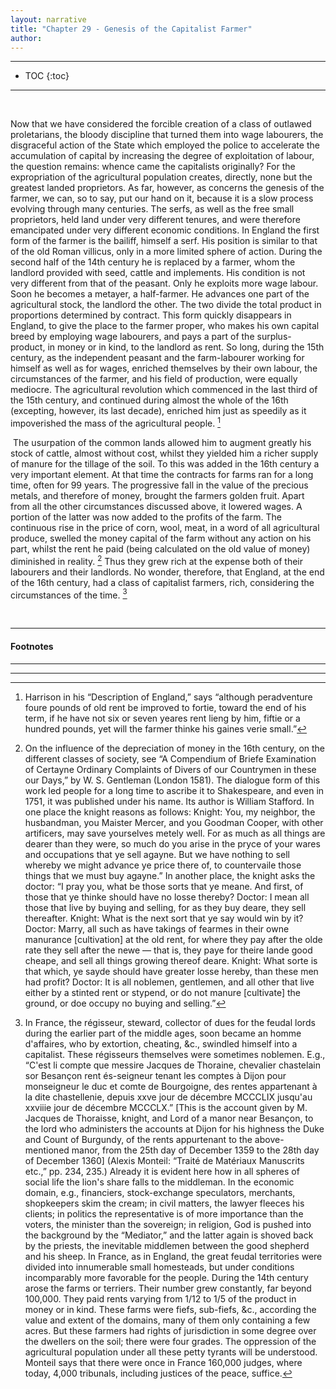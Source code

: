 ```yaml
---
layout: narrative
title: "Chapter 29 - Genesis of the Capitalist Farmer"
author:
---
```

* * *
- TOC
{:toc}


* * *



&#160;

Now that we have considered the forcible creation
of a class of outlawed proletarians, the bloody discipline that turned
them into wage labourers, the disgraceful action of the State which employed
the police to accelerate the accumulation of capital by increasing the
degree of exploitation of labour, the question remains: whence came the
capitalists originally? For the expropriation of the agricultural population
creates, directly, none but the greatest landed proprietors. As far, however,
as concerns the genesis of the farmer, we can, so to say, put our hand
on it, because it is a slow process evolving through many centuries. The
serfs, as well as the free small proprietors, held land under very different
tenures, and were therefore emancipated under very different economic conditions.
In England the first form of the farmer is the bailiff, himself a serf.
His position is similar to that of the old Roman villicus, only
in a more limited sphere of action. During the second half of the 14th
century he is replaced by a farmer, whom the landlord provided with seed,
cattle and implements. His condition is not very different from that of
the peasant. Only he exploits more wage labour. Soon he becomes a metayer,
a half-farmer. He advances one part of the agricultural stock, the landlord
the other. The two divide the total product in proportions determined by
contract. This form quickly disappears in England, to give the place to
the farmer proper, who makes his own capital breed by employing wage labourers,
and pays a part of the surplus-product, in money or in kind, to the landlord
as rent. So long, during the 15th century, as the independent peasant and
the farm-labourer working for himself as well as for wages, enriched themselves
by their own labour, the circumstances of the farmer, and his field of production,
were equally mediocre. The agricultural revolution which commenced in the
last third of the 15th century, and continued during almost the whole of
the 16th (excepting, however, its last decade), enriched him just as speedily
as it impoverished the mass of the agricultural people. [^1]



&nbsp;The usurpation of the common lands allowed him to augment greatly
his stock of cattle, almost without cost, whilst they yielded him a richer
supply of manure for the tillage of the soil. To this was added in the
16th century a very important element. At that time the contracts for farms
ran for a long time, often for 99 years. The progressive fall in the value
of the precious metals, and therefore of money, brought the farmers golden
fruit. Apart from all the other circumstances discussed above, it lowered
wages. A portion of the latter was now added to the profits of the farm.
The continuous rise in the price of corn, wool, meat, in a word of all
agricultural produce, swelled the money capital of the farm without any
action on his part, whilst the rent he paid (being calculated on the old
value of money) diminished in reality. [^2] Thus they
grew rich at the expense both of their labourers and their landlords. No
wonder, therefore, that England, at the end of the 16th century, had a
class of capitalist farmers, rich, considering the circumstances of the
time. [^3]

&nbsp;




* * *

#### Footnotes

* * *

[^1]: Harrison in his &#8220;Description of England,&#8221;
says &#8220;although peradventure foure pounds of old rent be improved to fortie,
toward the end of his term, if he have not six or seven yeares rent lieng
by him, fiftie or a hundred pounds, yet will the farmer thinke his gaines
verie small.&#8221;

[^2]: On the influence of the depreciation
of money in the 16th century, on the different classes of society, see
 &#8220;A Compendium of Briefe Examination of Certayne Ordinary Complaints of
Divers of our Countrymen in these our Days,&#8221; by W. S. Gentleman (London
1581). The dialogue form of this work led people for a long time to ascribe
it to Shakespeare, and even in 1751, it was published under his name. Its
author is William Stafford. In one place the knight reasons as follows:
Knight: You, my neighbor, the husbandman, you Maister Mercer, and
you Goodman Cooper, with other artificers, may save yourselves metely well.
For as much as all things are dearer than they were, so much do you arise
in the pryce of your wares and occupations that ye sell agayne. But we
have nothing to sell whereby we might advance ye price there of, to countervaile
those things that we must buy agayne.&#8221; In another place, the knight asks
the doctor: &#8220;I pray you, what be those sorts that ye meane. And first, of
those that ye thinke should have no losse thereby? Doctor: I mean
all those that live by buying and selling, for as they buy deare, they sell
thereafter. Knight: What is the next sort that ye say would win
by it? Doctor: Marry, all such as have takings of fearmes in their
owne manurance [cultivation] at the old rent, for where they pay after
the olde rate they sell after the newe &#8212; that is, they paye for theire
lande good cheape, and sell all things growing thereof deare. Knight:
What sorte is that which, ye sayde should have greater losse hereby, than
these men had profit? Doctor: It is all noblemen, gentlemen, and
all other that live either by a stinted rent or stypend, or do not manure
[cultivate] the ground, or doe occupy no buying and selling.&#8221;

[^3]: In France, the r&eacute;gisseur, steward,
collector of dues for the feudal lords during the earlier part of the middle
ages, soon became an homme d'affaires, who by extortion, cheating, &amp;c.,
swindled himself into a capitalist. These r&eacute;gisseurs themselves
were sometimes noblemen. E.g., &#8220;C'est li compte que messire Jacques
de Thoraine, chevalier chastelain sor Besan&ccedil;on rent &eacute;s-seigneur
tenant les comptes &agrave; Dijon pour monseigneur le duc et comte de Bourgoigne,
des rentes appartenant &agrave; la dite chastellenie, depuis xxve jour
de d&eacute;cembre MCCCLIX jusqu'au xxviiie jour de d&eacute;cembre MCCCLX.&#8221;
[This is the account given by M. Jacques de Thoraisse, knight, and Lord of a manor near Besan&ccedil;on, to the lord who administers the accounts at Dijon for his highness the Duke and Count of Burgundy, of the rents appurtenant to the above-mentioned manor, from the 25th day of December 1359 to the 28th day of December 1360]
(Alexis Monteil: &#8220;Trait&eacute; de Mat&eacute;riaux Manuscrits etc.,&#8221; pp.
234, 235.) Already it is evident here how in all spheres of social life
the lion's share falls to the middleman. In the economic domain, e.g.,
financiers, stock-exchange speculators, merchants, shopkeepers skim the
cream; in civil matters, the lawyer fleeces his clients; in politics the
representative is of more importance than the voters, the minister than
the sovereign; in religion, God is pushed into the background by the &#8220;Mediator,&#8221;
and the latter again is shoved back by the priests, the inevitable middlemen
between the good shepherd and his sheep. In France, as in England, the
great feudal territories were divided into innumerable small homesteads,
but under conditions incomparably more favorable for the people. During
the 14th century arose the farms or terriers. Their number grew
constantly, far beyond 100,000. They paid rents varying from 1/12 to 1/5
of the product in money or in kind. These farms were fiefs, sub-fiefs,
&amp;c., according the value and extent of the domains, many of them only
containing a few acres. But these farmers had rights of jurisdiction in
some degree over the dwellers on the soil; there were four grades. The
oppression of the agricultural population under all these petty tyrants
will be understood. Monteil says that there were once in France 160,000
judges, where today, 4,000 tribunals, including justices of the peace,
suffice.

* * *
